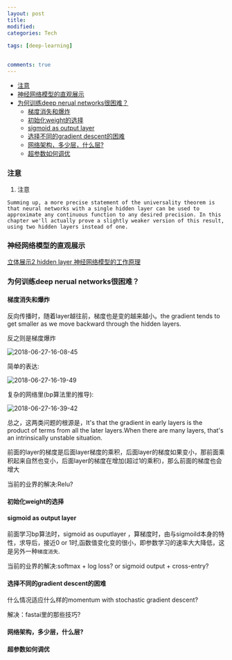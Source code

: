 ```yaml
---
layout: post
title:
modified:
categories: Tech
 
tags: [deep-learning]

  
comments: true
---
```

<!-- TOC -->

- [注意](#注意)
- [神经网络模型的直观展示](#神经网络模型的直观展示)
- [为何训练deep nerual networks很困难？](#为何训练deep-nerual-networks很困难)
    - [梯度消失和爆炸](#梯度消失和爆炸)
    - [初始化weight的选择](#初始化weight的选择)
    - [sigmoid as output layer](#sigmoid-as-output-layer)
    - [选择不同的gradient descent的困难](#选择不同的gradient-descent的困难)
    - [网络架构，多少层，什么层?](#网络架构多少层什么层)
    - [超参数如何调优](#超参数如何调优)

<!-- /TOC -->

### 注意

1. 注意

```
Summing up, a more precise statement of the universality theorem is that neural networks with a single hidden layer can be used to approximate any continuous function to any desired precision. In this chapter we'll actually prove a slightly weaker version of this result, using two hidden layers instead of one.
```

### 神经网络模型的直观展示

[立体展示2 hidden layer 神经网络模型的工作原理](http://neuralnetworksanddeeplearning.com/chap4.html)

### 为何训练deep nerual networks很困难？ 

#### 梯度消失和爆炸

反向传播时，随着layer越往前，梯度也是变的越来越小。the gradient tends to get smaller as we move backward through the hidden layers.

反之则是梯度爆炸

![2018-06-27-16-08-45](https://images-1257933000.cos.ap-chengdu.myqcloud.com/2018-06-27-16-08-45.png)

简单的表达:

![2018-06-27-16-19-49](https://images-1257933000.cos.ap-chengdu.myqcloud.com/2018-06-27-16-19-49.png)

复杂的网络里(bp算法里的推导):

![2018-06-27-16-39-42](https://images-1257933000.cos.ap-chengdu.myqcloud.com/2018-06-27-16-39-42.png)

总之，这两类问题的根源是，It's that the gradient in early layers is the product of terms from all the later layers.When there are many layers, that's an intrinsically unstable situation.

前面的layer的梯度是后面layer梯度的乘积，后面layer的梯度如果变小，那前面乘积起来自然也变小，后面layer的梯度在增加(超过1的乘积)，那么前面的梯度也会增大


当前的业界的解决:Relu?

#### 初始化weight的选择

#### sigmoid as output layer 

前面学习bp算法时，sigmoid as ouputlayer ，算梯度时，由与sigmoild本身的特性，求导后，接近0 or 1时,函数值变化变的很小，即参数学习的速率大大降低，这是另外一种`梯度消失`.

当前的业界的解决:softmax + log loss? or sigmoid output + cross-entry?

#### 选择不同的gradient descent的困难

什么情况适应什么样的momentum with stochastic gradient descent?

解决：fastai里的那些技巧?

#### 网络架构，多少层，什么层? 

#### 超参数如何调优
